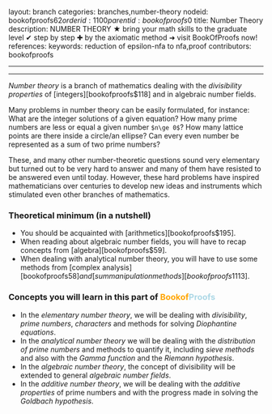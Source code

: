 layout: branch
categories: branches,number-theory
nodeid: bookofproofs$62
orderid: 1100
parentid: bookofproofs$0
title: Number Theory
description: NUMBER THEORY ★ bring your math skills to the graduate level ✔ step by step ✚ by the axiomatic method ➜ visit BookOfProofs now!
references: 
keywords: reduction of epsilon-nfa to nfa,proof
contributors: bookofproofs

---


---

_Number theory_ is a branch of mathematics dealing with the _divisibility properties_ of [integers][bookofproofs$118] and in algebraic number fields. 

Many problems in number theory can be easily formulated, for instance: What are the integer solutions of a given equation? How many prime numbers are less or equal a given number `$n\ge 0$`? How many lattice points are there inside a circle/an ellipse? Can every even number be represented as a sum of two prime numbers? 

These, and many other number-theoretic questions sound very elementary but turned out to be very hard to answer and many of them have resisted to be answered even until today. However, these hard problems have inspired mathematicians over centuries to develop new ideas and instruments which stimulated even other branches of mathematics. 

### Theoretical minimum (in a nutshell)

* You should be acquainted with [arithmetics][bookofproofs$195].
* When reading about algebraic number fields, you will have to recap concepts from [algebra][bookofproofs$59].
* When dealing with analytical number theory, you will have to use some methods from [complex analysis][bookofproofs$58] and [sum manipulation methods][bookofproofs$1113].
### Concepts you will learn in this part of <strong><span style='color:orange'>Bookof</span><span style='color:lightblue'>Proofs</span></strong>

* In the _elementary number theory_, we will be dealing with _divisibility_, _prime numbers_, _characters_ and methods for solving _Diophantine equations_.
* In the _analytical number theory_ we will be dealing with the _distribution of prime numbers_ and methods to quantify it, including _sieve methods_ and also with the _Gamma function_ and the _Riemann hypothesis_.
* In the _algebraic number theory_,  the concept of divisibility will be extended to general _algebraic number fields_.
* In the _additive number theory_, we will be dealing with the _additive properties_ of prime numbers and with the progress made in solving the _Goldbach hypothesis_.
